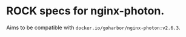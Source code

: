 # ROCK specs for nginx-photon.

Aims to be compatible with `docker.io/goharbor/nginx-photon:v2.6.3`.
